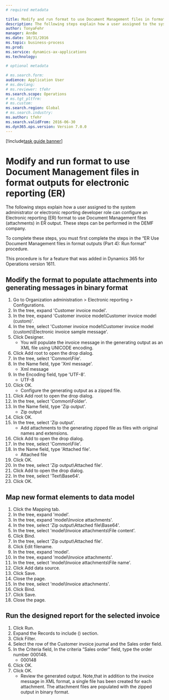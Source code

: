 ```yaml
--- 
# required metadata 
 
title: Modify and run format to use Document Management files in format outputs for electronic reporting (ER)
description: The following steps explain how a user assigned to the system administrator or electronic reporting developer role can configure an Electronic reporting (ER) format to use Document Management files (attachments) in ER output. 
author: TonyaFehr 
manager: AnnBe 
ms.date: 10/31/2016
ms.topic: business-process 
ms.prod:  
ms.service: dynamics-ax-applications 
ms.technology:  
 
# optional metadata 
 
# ms.search.form:   
audience: Application User 
# ms.devlang:  
# ms.reviewer: tfehr 
ms.search.scope: Operations 
# ms.tgt_pltfrm:  
# ms.custom:  
ms.search.region: Global
# ms.search.industry: 
ms.author: tfehr 
ms.search.validFrom: 2016-06-30 
ms.dyn365.ops.version: Version 7.0.0 
---
```


[!include[task guide banner](../../includes/task-guide-banner.md)]

# Modify and run format to use Document Management files in format outputs for electronic reporting (ER)

The following steps explain how a user assigned to the system administrator or electronic reporting developer role can configure an Electronic reporting (ER) format to use Document Management files (attachments) in ER output. These steps can be performed in the DEMF company.
To complete these steps, you must first complete the steps in the “ER Use Document Management files in format outputs (Part 4): Run format” procedure.
This procedure is for a feature that was added in Dynamics 365 for Operations version 1611.


## Modify the format to populate attachments into generating messages in binary format
1. Go to Organization administration > Electronic reporting > Configurations.
2. In the tree, expand 'Customer invoice model'.
3. In the tree, expand 'Customer invoice model\Customer invoice model (custom)'.
4. In the tree, select 'Customer invoice model\Customer invoice model (custom)\Electronic invoice sample message'.
5. Click Designer.
    * You will populate the invoice message in the generating output as an XML file using UNICODE encoding.  
6. Click Add root to open the drop dialog.
7. In the tree, select 'Common\File'.
8. In the Name field, type 'Xml message'.
    * Xml message  
9. In the Encoding field, type 'UTF-8'.
    * UTF-8  
10. Click OK.
    * Configure the generating output as a zipped file.  
11. Click Add root to open the drop dialog.
12. In the tree, select 'Common\Folder'.
13. In the Name field, type 'Zip output'.
    * Zip output  
14. Click OK.
15. In the tree, select 'Zip output'.
    * Add attachments to the generating zipped file as files with original names and extensions.  
16. Click Add to open the drop dialog.
17. In the tree, select 'Common\File'.
18. In the Name field, type 'Attached file'.
    * Attached file  
19. Click OK.
20. In the tree, select 'Zip output\Attached file'.
21. Click Add to open the drop dialog.
22. In the tree, select 'Text\Base64'.
23. Click OK.

## Map new format elements to data model
1. Click the Mapping tab.
2. In the tree, expand 'model'.
3. In the tree, expand 'model\Invoice attachments'.
4. In the tree, select 'Zip output\Attached file\Base64'.
5. In the tree, select 'model\Invoice attachments\File content'.
6. Click Bind.
7. In the tree, select 'Zip output\Attached file'.
8. Click Edit filename.
9. In the tree, expand 'model'.
10. In the tree, expand 'model\Invoice attachments'.
11. In the tree, select 'model\Invoice attachments\File name'.
12. Click Add data source.
13. Click Save.
14. Close the page.
15. In the tree, select 'model\Invoice attachments'.
16. Click Bind.
17. Click Save.
18. Close the page.

## Run the designed report for the selected invoice
1. Click Run.
2. Expand the Records to include () section.
3. Click Filter.
4. Select the row of the Customer invoice journal and the Sales order field.
5. In the Criteria field, In the criteria “Sales order” field, type the order number 000148.
    * 000148  
6. Click OK.
7. Click OK.
    * Review the generated output. Note,that in addition to the invoice message in XML format, a single file has been created for each attachment. The attachment files are populated with the zipped output in binary format.  


